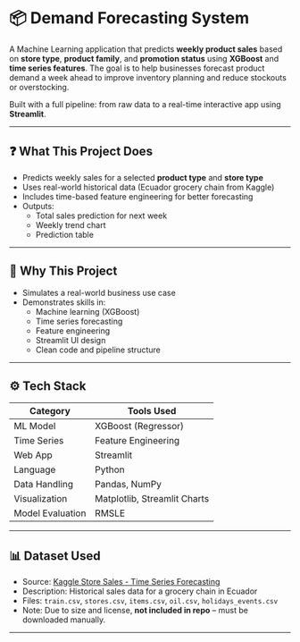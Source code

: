 # 📦 Demand Forecasting System

A Machine Learning application that predicts **weekly product sales** based on **store type**, **product family**, and **promotion status** using **XGBoost** and **time series features**. The goal is to help businesses forecast product demand a week ahead to improve inventory planning and reduce stockouts or overstocking.

Built with a full pipeline: from raw data to a real-time interactive app using **Streamlit**.

---

## ❓ What This Project Does

- Predicts weekly sales for a selected **product type** and **store type**
- Uses real-world historical data (Ecuador grocery chain from Kaggle)
- Includes time-based feature engineering for better forecasting
- Outputs:
  - Total sales prediction for next week
  - Weekly trend chart
  - Prediction table

---

## 🎯 Why This Project

- Simulates a real-world business use case
- Demonstrates skills in:
  - Machine learning (XGBoost)
  - Time series forecasting
  - Feature engineering
  - Streamlit UI design
  - Clean code and pipeline structure


---

## ⚙️ Tech Stack

| Category        | Tools Used             |
|----------------|------------------------|
| ML Model       | XGBoost (Regressor)    |
| Time Series    | Feature Engineering    |
| Web App        | Streamlit              |
| Language       | Python                 |
| Data Handling  | Pandas, NumPy          |
| Visualization  | Matplotlib, Streamlit Charts |
| Model Evaluation | RMSLE                 |

---

## 📊 Dataset Used

- Source: [Kaggle Store Sales - Time Series Forecasting](https://www.kaggle.com/competitions/store-sales-time-series-forecasting)
- Description: Historical sales data for a grocery chain in Ecuador
- Files: `train.csv`, `stores.csv`, `items.csv`, `oil.csv`, `holidays_events.csv`
- Note: Due to size and license, **not included in repo** – must be downloaded manually.

---
